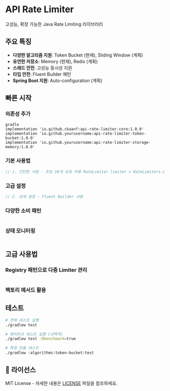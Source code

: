 # API Rate Limiter

고성능, 확장 가능한 Java Rate Limiting 라이브러리

## 주요 특징

- **다양한 알고리즘 지원**: Token Bucket (현재), Sliding Window (계획)
- **유연한 저장소**: Memory (현재), Redis (계획)
- **스레드 안전**: 고성능 동시성 지원
- **타입 안전**: Fluent Builder 패턴
- **Spring Boot 지원**: Auto-configuration (계획)

## 빠른 시작

### 의존성 추가

```shell
gradle 
implementation 'io.github.ckaanf:api-rate-limiter-core:1.0.0' 
implementation 'io.github.yourusername:api-rate-limiter-token-bucket:1.0.0' 
implementation 'io.github.yourusername:api-rate-limiter-storage-memory:1.0.0'
``` 

### 기본 사용법

```java 
// 1. 간단한 사용 - 초당 10개 요청 허용 RateLimiter limiter = RateLimiters.create( RateLimiterConfig.tokenBucketPerSecond(;


``` 

### 고급 설정

```java 
// 2. 상세 설정 - Fluent Builder 사용
``` 

### 다양한 소비 패턴

```java 
``` 

### 상태 모니터링

```java 
``` 

## 고급 사용법

### Registry 패턴으로 다중 Limiter 관리

```java
```

### 팩토리 메서드 활용

## 테스트

``` bash
# 전체 테스트 실행
./gradlew test

# 벤치마크 테스트 실행 (선택적)
./gradlew test -Dbenchmark=true

# 특정 모듈 테스트
./gradlew :algorithms:token-bucket:test
```

## 📄 라이선스

MIT License - 자세한 내용은 [LICENSE](LICENSE) 파일을 참조하세요.
